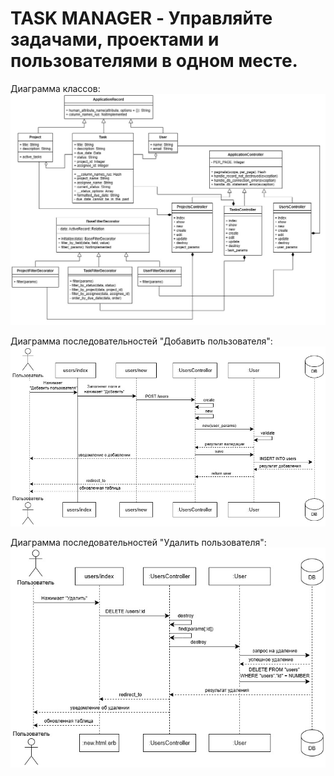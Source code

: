 # TASK MANAGER - Управляйте задачами, проектами и пользователями в одном месте.
Диаграмма классов:
![alt text](https://github.com/pphenomen/task-manager/blob/main/app/assets/diagrams/class/class_diagram.jpg)

Диаграмма последовательностей "Добавить пользователя":
![alt text](https://github.com/pphenomen/task-manager/blob/main/app/assets/diagrams/sequence/create_user_sequence_diagram.jpg)

Диаграмма последовательностей "Удалить пользователя":
![alt text](https://github.com/pphenomen/task-manager/blob/main/app/assets/diagrams/sequence/delete_user_sequence_diagram.jpg)

